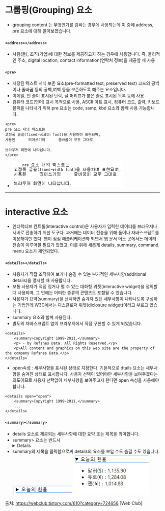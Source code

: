 # 그룹핑(Grouping) 요소
- grouping content 는 무엇인가를 감싸는 경우에 사용되는데 이 중에 address, pre 요소에 대해 알아보겠습니다.

#### `<address></address>`
- 사람(들), 조직(기업)에 대한 정보를 제공하고자 하는 경우에 사용합니다.
즉, 물리적인 주소, digital location, contact information(연락처 정보)을 제공할 때 사용

#### `<pre>`
- 지정된 텍스트 서식 보존 요소(pre-formatted text, preserved text) 코드의 공백이나 줄바꿈 등의 공백,여백 등을 보존하도록 해주는 요소입니다.
- 이메일, 빈 줄이 표시된 단락, 글 머리표가 붙은 줄로 표시된 목록 등에 사용
- 컴퓨터 코드(언어) 표시 목적으로 사용, ASCII 아트 표시, 컴퓨터 코드, 출력, 키보드 블럭을 나타내기 위해 pre 요소는 code, samp, kbd 요소와 함께 사용 가능합니다.
```
<pre>
pre 요소 내의 텍스트는
고정폭 글꼴(fixed-width font)을 사용하여 표현되며,
사용된      띄어쓰기와      줄바꿈이 모두 그대로

브라우저 화면에 나타납니다.
</pre>
```
- ![img_1](../images/pre.png)

---

# interactive 요소
- 인터랙티브 컨트롤(interactive control)은 사용자가 입력한 데이터를 브라우저나 서버로 전송하기 위한 도구다. 과거에는 데이터 전송을 위해 폼이나 자바스크립트를 이용해야만 했다. 웹이 점점 애플리케이션화 되면서 웹 문서 어느 곳에서든 데이터 전송이 이루어질 필요가 있었고, 이를 위해 새롭게 details, summary, command, menu 요소가 제안되었다.

#### `<details></details>`
- 사용자가 직접 조작하여 보거나 숨길 수 있는 부가적인 세부사항(additional details)을 명시할 때 사용합니다.
- 보통 사용자가 직접 접거나 펼 수 있는 대화형 위젯(interactive widget)을 정의할 때 사용되며, 그 안에는 어떠한 종류의 콘텐츠도 포함될 수 있습니다.
- 사용자가 요약(summary)을 선택하면 숨겨져 있던 세부사항이 나타나도록 구성하는 기법인데 W3C에서는 디스클로저 위젯(diclosure widget)이라고 부르고 있습니다.
- summary 요소와 함께 사용된다.
- 별도의 자바스크립트 없이 브라우저에서 직접 구현할 수 있게 되었습니다.
```
<details>
    <summary>Copyright 1999-2011.</summary>
    <p> - by Refsnes Data. All Rights Reserved.</p>
    <p>All content and graphics on this web site are the property of the company Refsnes Data.</p>
</details>
```
- open속성 : 세부사항을 표시된 상태로 지정한다. 기본적으로 dtails 요소는 세부사항을 숨겨진 상태로 표시합니다. 사용자 선택이 있어야만 세부사항을 보여주겠다는 의도이므로 사용자 선택없이 세부사항을 보여주고자 한다면 open 속성을 사용해야 합니다.
```
<details open="open">
    <summary>Copyright 1999-2011.</summary>
    ...
</details>
```

#### `<summary></summary>`
- details 요소로 제공되는 세부사항에 대한 요약 또는 제목을 의미합니다.
- summary> 요소는 반드시 <details> 요소의 첫 번째 자식 요소여야 합니다.
- summary의 제목을 클릭함으로써 details의 요소를 보일 수도 숨길 수도 있습니다.
![summary](../images/summary.png)
![summary](../images/summary2.png)





출처: https://webclub.tistory.com/610?category=724656 [Web Club]